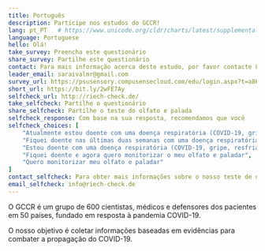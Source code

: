 ```yaml
---
title: Português
description: Participe nos estudos do GCCR!
lang: pt_PT   # https://www.unicode.org/cldr/charts/latest/supplemental/language_territory_information.html
language: Portuguese
hello: Olá!
take_survey: Preencha este questionário
share_survey: Partilhe este questionário
contact: Para mais informação acerca deste estudo, por favor contacte Luis Saraiva
leader_email: saraivalmr@gmail.com
survey_url: https://psusensory.compusensecloud.com/edu/login.aspx?t=a86ddee0-a796-4253-9a07-c40368e9dd42
short_url: https://bit.ly/2wFE7Ay
selfcheck_url: http://riech-check.de/
take_selfcheck: Partilhe o questionário
share_selfcheck: Partilhe o teste do olfato e palada
selfcheck_response: Com base na sua resposta, recomendamos que você
selfcheck_choices: [
    "Atualmente estou doente com uma doença respiratória (COVID-19, gripe, resfriado)",
    "Fiquei doente nas últimas duas semanas com uma doença respiratória (COVID-19, gripe, resfriado)",
    "Estou doente com uma doença respiratória (COVID-19, gripe, resfriado) há mais de 2 semanas",
    "Fiquei doente e agora quero monitorizar o meu olfato e paladar",
    "Quero monitorizar meu olfato e paladar"
]
contact_selfcheck: Para obter mais informações sobre o nosso teste de olfato e paladar, entre em contato com Kathrin Ohla
email_selfcheck: info@riech-check.de
---
```

O GCCR é um grupo de 600 cientistas, médicos e defensores dos pacientes em 50 países, fundado em resposta à pandemia COVID-19.

O nosso objetivo é coletar informações baseadas em evidências para combater a propagação do COVID-19.